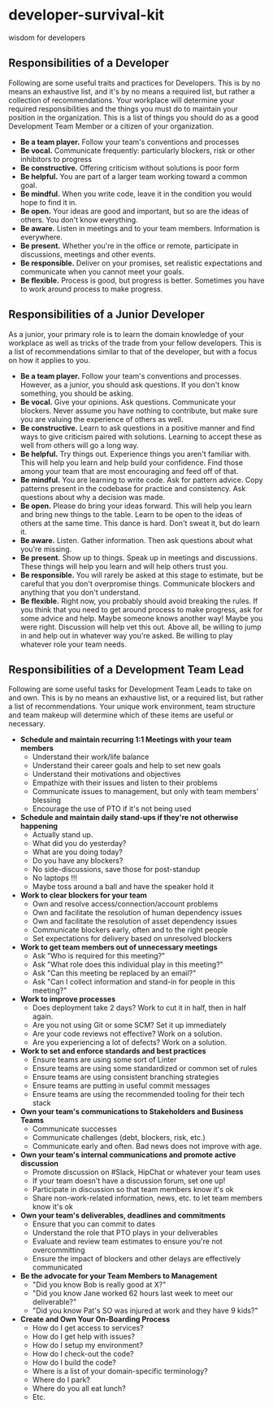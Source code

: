 # developer-survival-kit
wisdom for developers

## Responsibilities of a Developer
Following are some useful traits and practices for Developers. This is by no means an exhaustive list, and it's by no means a required list, but rather a collection of recommendations. Your workplace will determine your required responsibilities and the things you must do to maintain your position in the organization. This is a list of things you should do as a good Development Team Member or a citizen of your organization.

* __Be a team player.__ Follow your team's conventions and processes
* __Be vocal.__ Communicate frequently: particularly blockers, risk or other inhibitors to progress
* __Be constructive.__ Offering criticism without solutions is poor form
* __Be helpful.__ You are part of a larger team working toward a common goal.
* __Be mindful.__ When you write code, leave it in the condition you would hope to find it in.
* __Be open.__ Your ideas are good and important, but so are the ideas of others. You don't know everything.
* __Be aware.__ Listen in meetings and to your team members. Information is everywhere.
* __Be present.__ Whether you're in the office or remote, participate in discussions, meetings and other events.
* __Be responsible.__ Deliver on your promises, set realistic expectations and communicate when you cannot meet your goals.
* __Be flexible.__ Process is good, but progress is better. Sometimes you have to work around process to make progress.

## Responsibilities of a Junior Developer
As a junior, your primary role is to learn the domain knowledge of your workplace as well as tricks of the trade from your fellow developers. This is a list of recommendations similar to that of the developer, but with a focus on how it applies to you.

* __Be a team player.__ Follow your team's conventions and processes. However, as a junior, you should ask questions. If you don't know something, you should be asking.
* __Be vocal.__ Give your opinions. Ask questions. Communicate your blockers. Never assume you have nothing to contribute, but make sure you are valuing the experience of others as well.
* __Be constructive.__ Learn to ask questions in a positive manner and find ways to give criticism paired with solutions. Learning to accept these as well from others will go a long way.
* __Be helpful.__ Try things out. Experience things you aren't familiar with. This will help you learn and help build your confidence. Find those among your team that are most encouraging and feed off of that.
* __Be mindful.__ You are learning to write code. Ask for pattern advice. Copy patterns present in the codebase for practice and consistency. Ask questions about why a decision was made.
* __Be open.__ Please do bring your ideas forward. This will help you learn and bring new things to the table. Learn to be open to the ideas of others at the same time. This dance is hard. Don't sweat it, but do learn it.
* __Be aware.__ Listen. Gather information. Then ask questions about what you're missing.
* __Be present.__ Show up to things. Speak up in meetings and discussions. These things will help you learn and will help others trust you.
* __Be responsible.__ You will rarely be asked at this stage to estimate, but be careful that you don't overpromise things. Communicate blockers and anything that you don't understand.
* __Be flexible.__ Right now, you probably should avoid breaking the rules. If you think that you need to get around process to make progress, ask for some advice and help. Maybe someone knows another way! Maybe you were right. Discussion will help vet this out. Above all, be willing to jump in and help out in whatever way you're asked. Be willing to play whatever role your team needs.

## Responsibilities of a Development Team Lead
Following are some useful tasks for Development Team Leads to take on and own. This is by no means an exhaustive list, or a required list, but rather a list of recommendations. Your unique work environment, team structure and team makeup will determine which of these items are useful or necessary.

* __Schedule and maintain recurring 1:1 Meetings with your team members__
  * Understand their work/life balance
  * Understand their career goals and help to set new goals
  * Understand their motivations and objectives
  * Empathize with their issues and listen to their problems
  * Communicate issues to management, but only with team members' blessing
  * Encourage the use of PTO if it's not being used
* __Schedule and maintain daily stand-ups if they're not otherwise happening__
  * Actually stand up.
  * What did you do yesterday?
  * What are you doing today?
  * Do you have any blockers?
  * No side-discussions, save those for post-standup
  * No laptops !!!
  * Maybe toss around a ball and have the speaker hold it
* __Work to clear blockers for your team__
  * Own and resolve access/connection/account problems
  * Own and facilitate the resolution of human dependency issues
  * Own and facilitate the resolution of asset dependency issues
  * Communicate blockers early, often and to the right people
  * Set expectations for delivery based on unresolved blockers
* __Work to get team members out of unnecessary meetings__
  * Ask "Who is required for this meeting?"
  * Ask "What role does this individual play in this meeting?"
  * Ask "Can this meeting be replaced by an email?"
  * Ask "Can I collect information and stand-in for people in this meeting?"
* __Work to improve processes__
  * Does deployment take 2 days? Work to cut it in half, then in half again.
  * Are you not using Git or some SCM? Set it up immediately
  * Are your code reviews not effective? Work on a solution.
  * Are you experiencing a lot of defects? Work on a solution.
* __Work to set and enforce standards and best practices__
  * Ensure teams are using some sort of Linter
  * Ensure teams are using some standardized or common set of rules
  * Ensure teams are using consistent branching strategies
  * Ensure teams are putting in useful commit messages
  * Ensure teams are using the recommended tooling for their tech stack
* __Own your team's communications to Stakeholders and Business Teams__
  * Communicate successes
  * Communicate challenges (debt, blockers, risk, etc.)
  * Communicate early and often. Bad news does not improve with age.
* __Own your team's internal communications and promote active discussion__
  * Promote discussion on #Slack, HipChat or whatever your team uses
  * If your team doesn't have a discussion forum, set one up!
  * Participate in discussion so that team members know it's ok
  * Share non-work-related information, news, etc. to let team members know it's ok
* __Own your team's deliverables, deadlines and commitments__
  * Ensure that you can commit to dates
  * Understand the role that PTO plays in your deliverables
  * Evaluate and review team estimates to ensure you're not overcommitting
  * Ensure the impact of blockers and other delays are effectively communicated
* __Be the advocate for your Team Members to Management__
  * "Did you know Bob is really good at X?"
  * "Did you know Jane worked 62 hours last week to meet our deliverable?"
  * "Did you know Pat's SO was injured at work and they have 9 kids?"
* __Create and Own Your On-Boarding Process__
  * How do I get access to services?
  * How do I get help with issues?
  * How do I setup my environment?
  * How do I check-out the code?
  * How do I build the code?
  * Where is a list of your domain-specific terminology?
  * Where do I park?
  * Where do you all eat lunch?
  * Etc.
